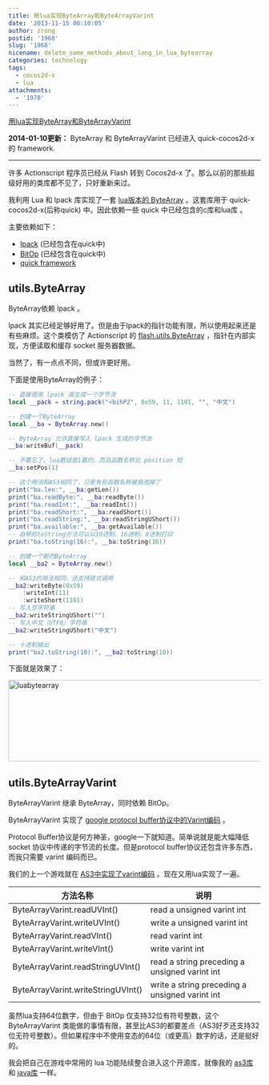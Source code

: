 ```yaml
---
title: 用lua实现ByteArray和ByteArrayVarint
date: '2013-11-15 00:10:05'
author: zrong
postid: '1968'
slug: '1968'
nicename: delete_some_methods_about_long_in_lua_bytearray
categories: technology
tags:
  - cocos2d-x
  - lua
attachments:
  - '1978'
---
```


[用lua实现ByteArray和ByteArrayVarint](https://blog.zengrong.net/post/1968.html)

**2014-01-10更新：** ByteArray 和 ByteArrayVarint 已经进入 quick-cocos2d-x 的 framework.
<hr>

许多 Actionscript 程序员已经从 Flash 转到 Cocos2d-x 了。那么以前的那些超级好用的类库都不见了，只好重新来过。

我利用 Lua 和 lpack 库实现了一套 [lua版本的 ByteArray][3] 。这套库用于 quick-cocos2d-x(后称quick) 中。因此依赖一些 quick 中已经包含的c库和lua库 。

主要依赖如下：

* [lpack][5] (已经包含在quick中)
* [BitOp][6] (已经包含在quick中)
* [quick framework][4]

<!--more-->

## utils.ByteArray

ByteArray依赖 lpack 。

lpack 其实已经足够好用了。但是由于lpack的指针功能有限，所以使用起来还是有些麻烦。这个类模仿了 Actionscript 的 [flash.utils.ByteArray][7] ，指针在内部实现，方便读取和缓存 socket 服务器数据。

当然了，有一点点不同，但或许更好用。

下面是使用ByteArray的例子：

``` lua
-- 直接使用 lpack 库生成一个字节流
local __pack = string.pack("<bihP2", 0x59, 11, 1101, "", "中文")

-- 创建一个ByteArray
local __ba = ByteArray.new()

-- ByteArray 允许直接写入 lpack 生成的字节流
__ba:writeBuf(__pack)

-- 不要忘了，lua数组是1基的。而且函数名称比 position 短
__ba:setPos(1)

-- 这个用法和AS3相同了，只是有些函数名称被我改掉了
print("ba.len:", __ba:getLen())
print("ba.readByte:", __ba:readByte())
print("ba.readInt:", __ba:readInt())
print("ba.readShort:", __ba:readShort())
print("ba.readString:", __ba:readStringUShort())
print("ba.available:", __ba:getAvailable())
-- 自带的toString方法可以以10进制、16进制、8进制打印
print("ba.toString(16):", __ba:toString(16))

-- 创建一个新的ByteArray
local __ba2 = ByteArray.new()

-- 和AS3的用法相同，还支持链式调用
__ba2:writeByte(0x59)
	:writeInt(11)
	:writeShort(1101)
-- 写入空字符串
__ba2:writeStringUShort("")
-- 写入中文（UTF8）字符串
__ba2:writeStringUShort("中文")

-- 十进制输出
print("ba2.toString(10):", __ba2:toString(10))
```

下面就是效果了：

<img src="/uploads/2013/11/luabytearray.png" alt="luabytearray" width="574" height="163" class="aligncenter size-full wp-image-1969" />

## utils.ByteArrayVarint

ByteArrayVarint 继承 ByteArray，同时依赖 BitOp。

ByteArrayVarint 实现了 [google protocol buffer协议中的Varint编码][8] 。

Protocol Buffer协议是何方神圣，google一下就知道。简单说就是能大幅降低 socket 协议中传递的字节流的长度。但是protocol buffer协议还包含许多东西，而我只需要 varint 编码而已。

我们的上一个游戏就在 [AS3中实现了varint编码][9] 。现在又用lua实现了一遍。

|方法名称|说明|
|----|----|
|ByteArrayVarint.readUVInt()|read a unsigned varint int|
|ByteArrayVarint.writeUVInt()|write a unsigned varint int|
|ByteArrayVarint.readVInt()|read varint int|
|ByteArrayVarint.writeVInt()|write varint int|
|ByteArrayVarint.readStringUVInt()|read a string preceding a unsigned varint int|
|ByteArrayVarint.writeStringUVInt()|write a string preceding a unsigned varint int|

虽然lua支持64位数字，但由于 BitOp 仅支持32位有符号整数，这个 ByteArrayVarint 类能做的事情有限，甚至比AS3的都要差点（AS3好歹还支持32位无符号整数）。但如果程序中不使用变态的64位（或更高）数字的话，还是挺好的。

我会把自己在游戏中常用的 lua 功能陆续整合进入这个开源库，就像我的 [as3库][1] 和 [java库][2] 一样。

[1]: https://github.com/zrong/as3
[2]: https://github.com/zrong/java
[3]: https://github.com/zrong/lua
[4]: https://github.com/dualface/quick-cocos2d-x/tree/develop/framework
[5]: http://underpop.free.fr/l/lua/lpack/
[6]: http://bitop.luajit.org/index.html
[7]: http://help.adobe.com/en_US/FlashPlatform/reference/actionscript/3/flash/utils/ByteArray.html
[8]: https://developers.google.com/protocol-buffers/docs/encoding
[9]: https://github.com/zrong/as3/blob/dev/src/org/zengrong/utils/ByteArrayVariant.as
